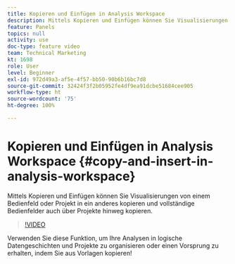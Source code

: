 ```yaml
---
title: Kopieren und Einfügen in Analysis Workspace
description: Mittels Kopieren und Einfügen können Sie Visualisierungen von einem Bedienfeld oder Projekt in ein anderes kopieren und vollständige Bedienfelder auch über Projekte hinweg kopieren.
feature: Panels
topics: null
activity: use
doc-type: feature video
team: Technical Marketing
kt: 1698
role: User
level: Beginner
exl-id: 972d49a3-af5e-4f57-bb50-90b6b16bc7d8
source-git-commit: 32424f3f2b05952fe4df9ea91dcbe51684cee905
workflow-type: ht
source-wordcount: '75'
ht-degree: 100%

---
```


# Kopieren und Einfügen in Analysis Workspace {#copy-and-insert-in-analysis-workspace}

Mittels Kopieren und Einfügen können Sie Visualisierungen von einem Bedienfeld oder Projekt in ein anderes kopieren und vollständige Bedienfelder auch über Projekte hinweg kopieren.

>[!VIDEO](https://video.tv.adobe.com/v/23230/?quality=12)

Verwenden Sie diese Funktion, um Ihre Analysen in logische Datengeschichten und Projekte zu organisieren oder einen Vorsprung zu erhalten, indem Sie aus Vorlagen kopieren!
